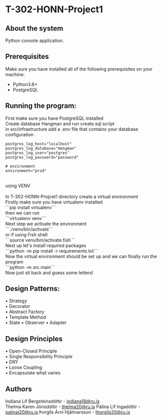 # T-302-HONN-Project1

## About the system
Python console application.
## Prerequisites
Make sure you have installed all of the following prerequisites on your machine:

* Python3.6+
* PostgreSQL

## Running the program:
First make sure you have PostgreSQL installed<br/>
Create database Hangman and run create.sql script<br/>
in src/infrastructure add a .env file that contains your database configuration<br/>
 ```# postgres database logging
postgres_log_host="localhost"
postgres_log_database="Hangman"
postgres_log_user="postgres"
postgres_log_password="password"

# environment
environment="prod"
```
<br/>
using VENV<br/>
<br/>
In T-302-HONN-Projcet1 directory create a virtual environment<br/>
Firstly make sure you have virtualenv installed<br/>
```pip install virtualenv```<br/>
then we can run <br/>
```virtualenv venv```<br/>
Next step we activate the environment<br/>
```./venv/bin/activate```<br/>
or if using Fish shell<br/>
```source venv/bin/activate.fish```<br/>
Next up let's install required packages<br/>
```python -m pip install -r requirements.txt```<br/>
Now the virtual environment should be set up and we can finally run the program<br/>
```python -m src.main```<br/>
Now just sit back and guess some letters!<br/>

## Design Patterns:
 • Strategy     
 • Decorator    
 • Abstract Factory     
 • Template Method  
 • State
 • Observer
 • Adapter

 ## Design Principles
 • Open-Closed Principle        
 • Single Responsibility Principle      
 • DRY  
 • Loose Coupling   
 • Encapsulate what varies	    

## Authors
Indíana Líf Bergsteinsdóttir - indiana18@ru.is     
Thelma Karen Jónsdóttir - thelma20@ru.is
Pálína Líf Ingadóttir - palinai20@ru.is
Þorgils Árni Hjálmarsson - thorgils20@ru.is
